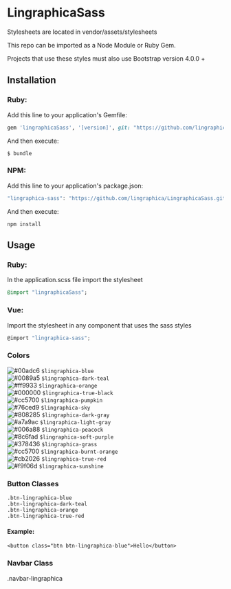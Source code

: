 # LingraphicaSass
Stylesheets are located in vendor/assets/stylesheets

This repo can be imported as a Node Module or Ruby Gem. 

Projects that use these styles must also use Bootstrap version 4.0.0 + 

## Installation

### Ruby:

Add this line to your application's Gemfile:

```ruby
gem 'lingraphicaSass', '[version]', git: "https://github.com/lingraphica/LingraphicaSass.git"
```

And then execute:

    $ bundle

### NPM:

Add this line to your application's package.json: 

```javascript
"lingraphica-sass": "https://github.com/lingraphica/LingraphicaSass.git#[version]",
```

And then execute:

    npm install

## Usage

### Ruby:

In the application.scss file import the stylesheet

```ruby
@import "lingraphicaSass";
```

### Vue:

Import the stylesheet in any component that uses the sass styles

```javascript
@import "lingraphica-sass";
```

### Colors

![#00adc6](https://placehold.it/15/00adc6/000000?text=+) `$lingraphica-blue` <br>
![#0089a5](https://placehold.it/15/0089a5/000000?text=+) `$lingraphica-dark-teal` <br>
![#ff9933](https://placehold.it/15/ff9933/000000?text=+) `$lingraphica-orange` <br>
![#000000](https://placehold.it/15/000000/000000?text=+) `$lingraphica-true-black` <br>
![#cc5700](https://placehold.it/15/cc5700/000000?text=+) `$lingraphica-pumpkin` <br>
![#76ced9](https://placehold.it/15/76ced9/000000?text=+) `$lingraphica-sky` <br>
![#808285](https://placehold.it/15/808285/000000?text=+) `$lingraphica-dark-gray` <br>
![#a7a9ac](https://placehold.it/15/a7a9ac/000000?text=+) `$lingraphica-light-gray` <br>
![#006a88](https://placehold.it/15/006a88/000000?text=+) `$lingraphica-peacock` <br>
![#8c6fad](https://placehold.it/15/8c6fad/000000?text=+) `$lingraphica-soft-purple` <br>
![#378436](https://placehold.it/15/378436/000000?text=+) `$lingraphica-grass` <br>
![#cc5700](https://placehold.it/15/cc5700/000000?text=+) `$lingraphica-burnt-orange` <br>
![#cb2026](https://placehold.it/15/cb2026/000000?text=+) `$lingraphica-true-red` <br>
![#f9f06d](https://placehold.it/15/f9f06d/000000?text=+) `$lingraphica-sunshine` <br>

### Button Classes

`.btn-lingraphica-blue` <br>
`.btn-lingraphica-dark-teal`<br>
`.btn-lingraphica-orange` <br>
`.btn-lingraphica-true-red` <br>

#### Example:
`<button class="btn btn-lingraphica-blue">Hello</button>`

### Navbar Class

.navbar-lingraphica

